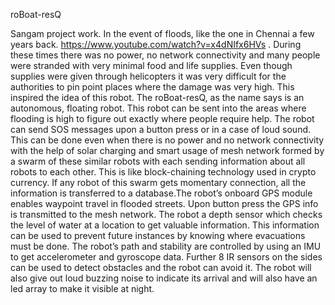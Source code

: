 roBoat-resQ

Sangam project work. In the event of floods, like the one in Chennai a few years back. https://www.youtube.com/watch?v=x4dNIfx6HVs . During these times there was no power, no network connectivity and many people were stranded with very minimal food and life supplies. Even though supplies were given through helicopters it was very difficult for the authorities to pin point places where the damage was very high. This inspired the idea of this robot. The roBoat-resQ, as the name says is an autonomous, floating robot. This robot can be sent into the areas where flooding is high to figure out exactly where people require help. The robot can send SOS messages upon a button press or in a case of loud sound. This can be done even when there is no power and no network connectivity with the help of solar charging and smart usage of mesh network formed by a swarm of these similar robots with each sending information about all robots to each other. This is like block-chaining technology used in crypto currency. If any robot of this swarm gets momentary connection, all the information is transferred to a database.The robot’s onboard GPS module enables waypoint travel in flooded streets. Upon button press the GPS info is transmitted to the mesh network. The robot a depth sensor which checks the level of water at a location to get valuable information. This information can be used to prevent future instances by knowing where evacuations must be done. The robot’s path and stability are controlled by using an IMU to get accelerometer and gyroscope data. Further 8 IR sensors on the sides can be used to detect obstacles and the robot can avoid it. The robot will also give out loud buzzing noise to indicate its arrival and will also have an led array to make it visible at night.
